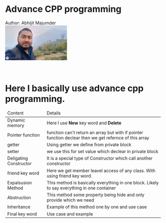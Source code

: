 # Advance CPP programming 
Author: Abhijit Majumder 
<br>
<img src="./image/selfi.jpeg" width=200px >

<br>
<h1>
Here I basically use advance cpp programming.
</h1>

<table>
<thead>
<tr>
<td>
Content
</td>
<td>
Details
</td>
</tr>
</thead>
<tbody>
<tr>
<td>
Dynamic memory
</td>
<td>
Here I use <strong>New</strong> key word and <strong>Delete</strong>
</td>
</tr>
<tr>
<td>
Pointer function
</td>
<td>
function can't return an array but with if pointer function declear then we get refernce of this array 
</td>
</tr>
<tr>
<td>
getter 
</td>
<td>
Using getter we define from private block 
</td>
</tr>
<tr>
<td>
setter
</td>
<td>
we use this for set value which declear in private block
</td>
</tr>
<tr>
<td>
Deligating Constructor
</td>
<td>
It is a special type of Constructor which call another constructor 
</td>
</tr>
<tr>
<td>
friend key word
</td>
<td>
Here we get member leavel access of any class. With using friend key word. 
</td>
</tr>
<tr>
<td>
Expalsusion Method
</td>
<td>
This method is basically everything in one block. 
Likely to say everything in one container
</td>
</tr>
<tr>
<td>
Abstruction
</td>
<td>
This method some property being hide and only provide which we need 
</td>
</tr>
<tr>
<td>
Inheritance 
</td>
<td>
Example of this method one by one and use case 
</td>
</tr>
<tr>
<td>
Final key word
</td>
<td>
Use case and example 
</td>
</tr>
</tbody>
